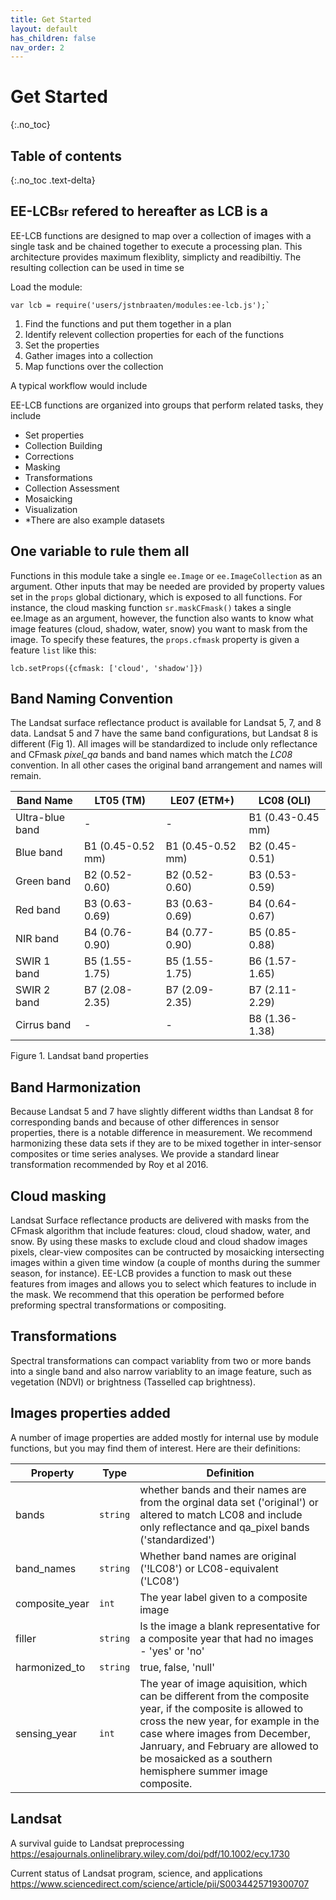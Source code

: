 ```yaml
---
title: Get Started
layout: default
has_children: false
nav_order: 2
---
```


# Get Started
{:.no_toc}

## Table of contents
{:.no_toc .text-delta}

## EE-LCB<small>sr</small> refered to hereafter as LCB is a 


EE-LCB functions are designed to map over a collection of images with a single task and be
chained together to execute a processing plan. This architecture provides maximum flexiblity, simplicty and readibiltiy. The resulting collection can be used in time se

Load the module:

```
var lcb = require('users/jstnbraaten/modules:ee-lcb.js');` 
```

1. Find the functions and put them together in a plan
2. Identify relevent collection properties for each of the functions
3. Set the properties
4. Gather images into a collection
5. Map functions over the collection

A typical workflow would include




EE-LCB functions are organized into groups that perform related tasks, they include

- Set properties
- Collection Building
- Corrections
- Masking
- Transformations
- Collection Assessment
- Mosaicking
- Visualization
- *There are also example datasets







## One variable to rule them all

Functions in this module take a single `ee.Image` or `ee.ImageCollection` as an argument. Other inputs that may be needed are provided by property values set in the `props` global dictionary, which is exposed to all functions. For instance, the cloud masking function `sr.maskCFmask()` takes a single ee.Image as an argument, however, the function also wants to know what image features (cloud, shadow, water, snow) you want to mask from the image. To specify these features, the `props.cfmask` property is given a feature `list` like this:

```
lcb.setProps({cfmask: ['cloud', 'shadow']})

```








## Band Naming Convention

The Landsat surface reflectance product is available for Landsat 5, 7, and 8 data. Landsat 5 and 7 have the same band configurations, but Landsat 8 is different (Fig 1). All images will be standardized to include only reflectance and CFmask *pixel_qa* bands and band names which match the *LC08* convention. In all other cases the original band arrangement and names will remain.   


| Band Name        | LT05 (TM)        | LE07 (ETM+)      | LC08 (OLI)|
| --- | --- | --- | --- |
| Ultra-blue band  | -                | -                | B1 (0.43-0.45 mm) |
| Blue band        | B1 (0.45-0.52 mm) | B1 (0.45-0.52 mm) | B2 (0.45-0.51) |
| Green band       | B2 (0.52-0.60)   | B2 (0.52-0.60)   | B3 (0.53-0.59) |
| Red band         | B3 (0.63-0.69)   | B3 (0.63-0.69)   | B4 (0.64-0.67) |
| NIR band         | B4 (0.76-0.90)   | B4 (0.77-0.90)   | B5 (0.85-0.88) |
| SWIR 1 band      | B5 (1.55-1.75)   | B5 (1.55-1.75)   | B6 (1.57-1.65) |
| SWIR 2 band      | B7 (2.08-2.35)   | B7 (2.09-2.35)   | B7 (2.11-2.29) |
| Cirrus band      | -                | -                | B8 (1.36-1.38) |
Figure 1. Landsat band properties


## Band Harmonization

Because Landsat 5 and 7 have slightly different widths than Landsat 8 for corresponding bands and because of other differences in sensor properties, there is a notable difference in measurement. We recommend harmonizing these data sets if they are to be mixed together in inter-sensor composites or time series analyses. We provide a standard linear transformation recommended by Roy et al 2016.

## Cloud masking

Landsat Surface reflectance products are delivered with masks from the CFmask algorithm that include features: cloud, cloud shadow, water, and snow. By using these masks to exclude cloud and cloud shadow images pixels, clear-view composites can be contructed by mosaicking intersecting images within a given time window (a couple of months during the summer season, for instance). EE-LCB provides a function to mask out these features from images and allows you to select which features to include in the mask. We recommend that this operation be performed before preforming spectral transformations or compositing.

## Transformations

Spectral transformations can compact variablity from two or more bands into a single band and also narrow variablity to an image feature, such as vegetation (NDVI) or brightness (Tasselled cap brightness).

## Images properties added

A number of image properties are added mostly for internal use by module functions, but you may find them of interest. Here are their definitions:

| Property | Type | Definition |
| --- | --- | --- |
| bands         | `string` | whether bands and their names are from the orginal data set ('original') or altered to match LC08 and include only reflectance and qa_pixel bands ('standardized') |
| band_names    | `string` | Whether band names are original ('!LC08') or LC08-equivalent ('LC08') |
| composite_year| `int`   | The year label given to a composite image |
| filler        | `string` | Is the image a blank representative for a composite year that had no images - 'yes' or 'no' |
| harmonized_to | `string` |  true, false,  'null' |
| sensing_year  | `int`   | The year of image aquisition, which can be different from the composite year, if the composite is allowed to cross the new year, for example in the case where images from December, Janruary, and February are allowed to be mosaicked as a southern hemisphere summer image composite. |

## Landsat

A survival guide to Landsat preprocessing
https://esajournals.onlinelibrary.wiley.com/doi/pdf/10.1002/ecy.1730

Current status of Landsat program, science, and applications
https://www.sciencedirect.com/science/article/pii/S0034425719300707
  












